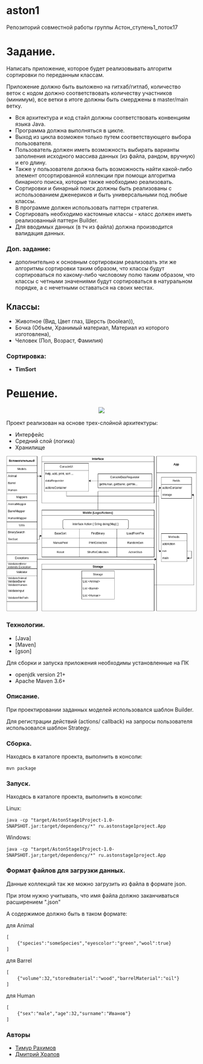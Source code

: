 # aston1
Репозиторий совместной работы группы Астон_ступень1_поток17

# Задание.
Написать приложение, которое будет реализовывать алгоритм сортировки по переданным классам.

Приложение должно быть выложено на гитхаб/гитлаб,
количество веток с кодом должно соответствовать количеству участников (минимум),
все ветки в итоге должны быть смерджены в master/main ветку.

* Вся архитектура и код стайл должны соответствовать конвенциям языка Java.
* Программа должна выполняться в цикле.
* Выход из цикла возможен только путем соответствующего выбора пользователя.
* Пользователь должен иметь возможность выбирать варианты заполнения исходного массива данных (из файла, рандом, вручную) и его длину.
* Также у пользователя должна быть возможность найти какой-либо элемент отсортированной коллекции при помощи алгоритма бинарного поиска, которые также необходимо реализовать.
* Сортировки и бинарный поиск должны быть реализованы с использованием дженериков и быть универсальными под любые классы.
* В программе должен использовать паттерн стратегия.
* Сортировать необходимо кастомные классы - класс должен иметь реализованный паттерн Builder.
* Для вводимых данных (в тч из файла) должна производится валидация данных.

### Доп. задание:
* дополнительно к основным сортировкам реализовать эти же алгоритмы сортировки таким образом, что классы будут сортироваться по какому-либо числовому полю таким образом, что классы с четными значениями будут сортироваться в натуральном порядке, а с нечетными оставаться на своих местах.

## Классы:
* Животное (Вид, Цвет глаз, Шерсть (boolean)),
* Бочка (Объем, Хранимый материал, Материал из которого изготовлена),
* Человек (Пол, Возраст, Фамилия)

### Сортировка:
* **TimSort**

# Решение.

<p align="center">
	<a href="https://asciinema.org/a/Ty2itIStUqMuJzmmvrBAQ1XbZ">
	<img src="https://asciinema.org/a/Ty2itIStUqMuJzmmvrBAQ1XbZ.png" width="800"></image>
	</a>
</p>

Проект реализован на основе трех-слойной архитектуры:

* Интерфейс
* Средний слой (логика)
* Хранилище


![Интерфейс](doc/Architecture.drawio.png)


### Технологии.

- [Java]
- [Maven]
- [gson]

Для сборки и запуска приложения необходимы установленные на ПК 

- openjdk version 21+
- Apache Maven 3.6+

### Описание.
При проектировании заданных моделей использовался шаблон Builder.

Для регистрации действий (actions/ callback) на запросы пользователя
использовался шаблон Strategy.


### Сборка.
Находясь в каталоге проекта, выполнить в консоли:

```
mvn package
```

### Запуск.
Находясь в каталоге проекта, выполнить в консоли:

Linux:

```
java -cp "target/AstonStage1Project-1.0-SNAPSHOT.jar:target/dependency/*" ru.astonstage1project.App
```

Windows:

```
java -cp "target/AstonStage1Project-1.0-SNAPSHOT.jar;target/dependency/*" ru.astonstage1project.App
```

### Формат файлов для загрузки данных.

Данные коллекций так же можно загрузить из файла в формате json.

При этом нужно учитывать, что имя файла должно заканчиваться расширением ".json"

А содержимое должно быть в таком формате:

для Animal
```
[
	{"species":"someSpecies","eyescolor":"green","wool":true}
]
```

для Barrel
```
[
	{"volume":32,"storedmaterial":"wood","barrelMaterial":"oil"}
]
```

для Human
```
[
	{"sex":"male","age":32,"surname":"Иванов"}
]
```

### Авторы
- [Тимур Рахимов]
- [Дмитрий Храпов]

[//]: #
  [Тимур Рахимов]: <https://github.com/TimurRahimov>
  [Дмитрий Храпов]: <https://github.com/hrapovd1>
